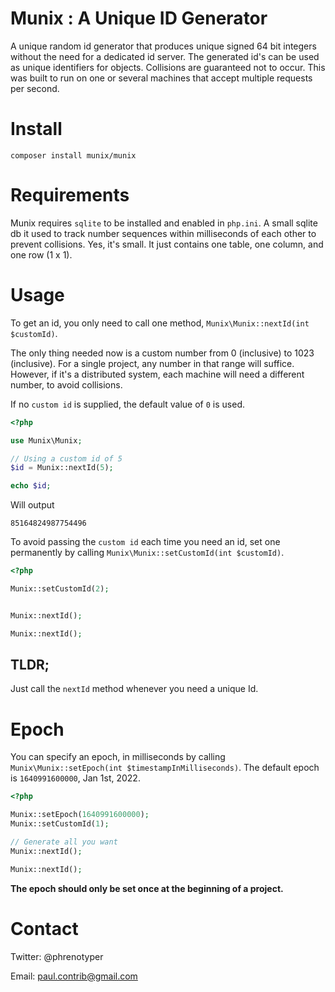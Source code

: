 # Munix : A Unique ID Generator

A unique random id generator that produces unique signed 64 bit integers without the need for a dedicated id server. The generated id's can be used as unique identifiers for objects. Collisions are guaranteed not to occur. This was built to run on one or several machines that accept multiple requests per second.

# Install

`composer install munix/munix`

# Requirements
Munix requires `sqlite` to be installed and enabled in `php.ini`. A small sqlite db it used to track number sequences within milliseconds of each other to prevent collisions. Yes, it's small. It just contains one table, one column, and one row (1 x 1).

# Usage

To get an id, you only need to call one method, `Munix\Munix::nextId(int $customId)`.

The only thing needed now is a custom number from 0 (inclusive) to 1023 (inclusive). For a single project, any number in that range will suffice. However, if it's a distributed system, each machine will need a different number, to avoid collisions.

If no `custom id` is supplied, the default value of `0` is used.

```php
<?php

use Munix\Munix;

// Using a custom id of 5
$id = Munix::nextId(5);

echo $id;
```

Will output

`85164824987754496`

To avoid passing the `custom id` each time you need an id, set one permanently by calling `Munix\Munix::setCustomId(int $customId)`.

```php
<?php

Munix::setCustomId(2);


Munix::nextId();

Munix::nextId();

```
## TLDR;
Just call the `nextId` method whenever you need a unique Id.

# Epoch
You can specify an epoch, in milliseconds by calling `Munix\Munix::setEpoch(int $timestampInMilliseconds)`.
The default epoch is `1640991600000`, Jan 1st, 2022.

```php
<?php

Munix::setEpoch(1640991600000);
Munix::setCustomId(1);

// Generate all you want
Munix::nextId();

Munix::nextId();

```

**The epoch should only be set once at the beginning of a project.**

# Contact
Twitter: @phrenotyper

Email: paul.contrib@gmail.com
